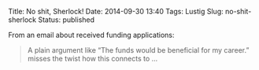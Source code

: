 Title: No shit, Sherlock!
Date: 2014-09-30 13:40
Tags: Lustig
Slug: no-shit-sherlock
Status: published

From an email about received funding applications:

> A plain argument like “The funds would be beneficial for my career.”
> misses the twist how this connects to …


